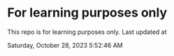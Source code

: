 # For learning purposes only
This repo is for learning purposes only.
Last updated at

Saturday, October 28, 2023 5:52:46 AM

